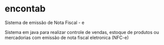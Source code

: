 # encontab
Sistema de emissão de Nota Fiscal - e

Sistema em java para realizar controle de vendas, estoque de produtos ou mercadorias com emissão de nota fiscal eletronica (NFC-e)
